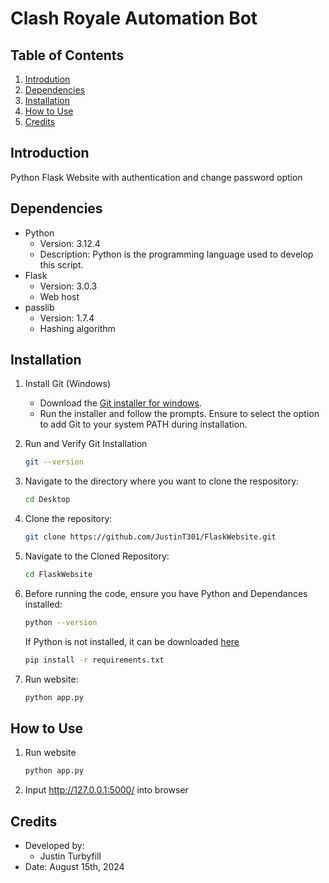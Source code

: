 # Clash Royale Automation Bot

## Table of Contents
1. [Introdution](#introduction)
2. [Dependencies](#dependencies)
3. [Installation](#installation)
4. [How to Use](#how-to-use)
5. [Credits](#credits)

## Introduction
Python Flask Website with authentication and change password option

## Dependencies
* Python
   * Version: 3.12.4
   * Description: Python is the programming language used to develop this script.
* Flask
   * Version: 3.0.3
   * Web host
* passlib
   * Version: 1.7.4
   * Hashing algorithm

## Installation
1. Install Git (Windows)
   * Download the [Git installer for windows](https://gitforwindows.org/).
   * Run the installer and follow the prompts. Ensure to select the option to add Git to your system PATH during installation.
2. Run and Verify Git Installation
   ```sh
   git --version
   ```
3. Navigate to the directory where you want to clone the respository:
   ```sh
   cd Desktop
   ```
4. Clone the repository:
   ```sh
   git clone https://github.com/JustinT301/FlaskWebsite.git
   ```
5. Navigate to the Cloned Repository:
   ```sh
   cd FlaskWebsite
   ```
6. Before running the code, ensure you have Python and Dependances installed:
   ```sh
   python --version
   ```
   If Python is not installed, it can be downloaded [here](https://www.python.org/downloads/release/python-3124/)
   ```sh
   pip install -r requirements.txt
   ```

7. Run website:
   ```sh
   python app.py
   ```
## How to Use
1. Run website
   ```sh
   python app.py
   ```
2. Input http://127.0.0.1:5000/ into browser


## Credits
* Developed by:
   * Justin Turbyfill
* Date: August 15th, 2024
